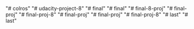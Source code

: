 "# colros" 
"# udacity-project-8" 
"# final" 
"# final" 
"# final-8-proj" 
"# final-proj" 
"# final-proj-8" 
"# final-proj" 
"# final-proj" 
"# final-proj-8" 
"# last" 
"# last" 

